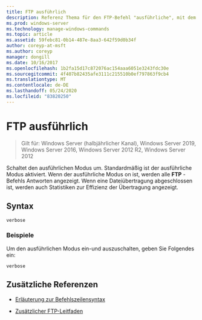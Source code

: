 ```yaml
---
title: FTP ausführlich
description: Referenz Thema für den FTP-Befehl "ausführliche", mit dem der ausführliche Modus gewechselt wird.
ms.prod: windows-server
ms.technology: manage-windows-commands
ms.topic: article
ms.assetid: 59febc81-0b14-487e-8aa3-642f59d0b34f
author: coreyp-at-msft
ms.author: coreyp
manager: dongill
ms.date: 10/16/2017
ms.openlocfilehash: 1b2fa15d17c872076ac154aaa6051e3243fdc30e
ms.sourcegitcommit: 4f407b82435afe3111c215510b0ef797863f9cb4
ms.translationtype: MT
ms.contentlocale: de-DE
ms.lasthandoff: 05/24/2020
ms.locfileid: "83820250"
---
```

# <a name="ftp-verbose"></a>FTP ausführlich

> Gilt für: Windows Server (halbjährlicher Kanal), Windows Server 2019, Windows Server 2016, Windows Server 2012 R2, Windows Server 2012

Schaltet den ausführlichen Modus um. Standardmäßig ist der ausführliche Modus aktiviert. Wenn der ausführliche Modus on ist, werden alle **FTP** -Befehls Antworten angezeigt. Wenn eine Dateiübertragung abgeschlossen ist, werden auch Statistiken zur Effizienz der Übertragung angezeigt.

## <a name="syntax"></a>Syntax

```
verbose
```

### <a name="examples"></a>Beispiele

Um den ausführlichen Modus ein-und auszuschalten, geben Sie Folgendes ein:

```
verbose
```

## <a name="additional-references"></a>Zusätzliche Referenzen

- [Erläuterung zur Befehlszeilensyntax](command-line-syntax-key.md)

- [Zusätzlicher FTP-Leitfaden](https://docs.microsoft.com/previous-versions/orphan-topics/ws.10/cc756013(v=ws.10))
